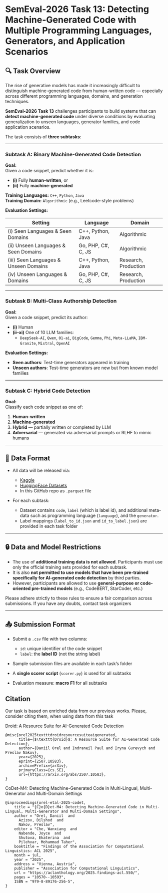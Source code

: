 # SemEval-2026 Task 13: Detecting Machine-Generated Code with Multiple Programming Languages, Generators, and Application Scenarios

## 🔍 Task Overview

The rise of generative models has made it increasingly difficult to distinguish machine-generated code from human-written code — especially across different programming languages, domains, and generation techniques. 

**SemEval-2026 Task 13** challenges participants to build systems that can **detect machine-generated code** under diverse conditions by evaluating generalization to unseen languages, generator families, and code application scenarios.

The task consists of **three subtasks**:

---

### Subtask A: Binary Machine-Generated Code Detection

**Goal:**  
Given a code snippet, predict whether it is:

- **(i)** Fully **human-written**, or  
- **(ii)** Fully **machine-generated**

**Training Languages:** `C++`, `Python`, `Java`  
**Training Domain:** `Algorithmic` (e.g., Leetcode-style problems)

**Evaluation Settings:**

| Setting                              | Language                | Domain                 |
|--------------------------------------|-------------------------|------------------------|
| (i) Seen Languages & Seen Domains    | C++, Python, Java       | Algorithmic            |
| (ii) Unseen Languages & Seen Domains | Go, PHP, C#, C, JS      | Algorithmic            |
| (iii) Seen Languages & Unseen Domains| C++, Python, Java       | Research, Production   |
| (iv) Unseen Languages & Domains      | Go, PHP, C#, C, JS      | Research, Production   |

---

###  Subtask B: Multi-Class Authorship Detection

**Goal:**  
Given a code snippet, predict its author:

- **(i)** Human  
- **(ii–xi)** One of 10 LLM families:
  - `DeepSeek-AI`, `Qwen`, `01-ai`, `BigCode`, `Gemma`, `Phi`, `Meta-LLaMA`, `IBM-Granite`, `Mistral`, `OpenAI`

**Evaluation Settings:**

- **Seen authors**: Test-time generators appeared in training  
- **Unseen authors**: Test-time generators are new but from known model families

---

### Subtask C: Hybrid Code Detection

**Goal:**  
Classify each code snippet as one of:

1. **Human-written**  
2. **Machine-generated**  
3. **Hybrid** — partially written or completed by LLM  
4. **Adversarial** — generated via adversarial prompts or RLHF to mimic humans
---

## 📁 Data Format

- All data will be released via:
  - [Kaggle](https://www.kaggle.com/datasets/daniilor/semeval-2026-task13)  
  - [HuggingFace Datasets](https://huggingface.co/datasets/DaniilOr/SemEval-2026-Task13)
  - In this GitHub repo as `.parquet` file

- For each subtask:
  - Dataset contains `code`,  `label` (which is label id), and additional meta-data such as programming language (`language`), and the `generator`.
  - Label mappings (`label_to_id.json` and `id_to_label.json`) are provided in each task folder  

---
## 🔒 Data and Model Restrictions

- The use of **additional training data is not allowed**. Participants must use only the official training sets provided for each subtask.
- It is also **not permitted to use models that have been pre-trained specifically for AI-generated code detection** by third parties.
- However, participants are allowed to use **general-purpose or code-oriented pre-trained models** (e.g., CodeBERT, StarCoder, etc.)

Please adhere strictly to these rules to ensure a fair comparison across submissions. If you have any doubts, contact task organizers

---

## 📤 Submission Format

- Submit a `.csv` file with two columns:
  - `id`: unique identifier of the code snippet  
  - `label`: the **label ID** (not the string label)

- Sample submission files are available in each task’s folder  
- A **single scorer script** (`scorer.py`) is used for all subtasks  
- Evaluation measure: **macro F1** for all subtasks

## Citation
Our task is based on enriched data from our previous works. Please, consider citing them, when using data from this task

Droid: A Resource Suite for AI-Generated Code Detection
```
@misc{orel2025textttdroidresourcesuiteaigenerated,
      title={$\texttt{Droid}$: A Resource Suite for AI-Generated Code Detection}, 
      author={Daniil Orel and Indraneil Paul and Iryna Gurevych and Preslav Nakov},
      year={2025},
      eprint={2507.10583},
      archivePrefix={arXiv},
      primaryClass={cs.SE},
      url={https://arxiv.org/abs/2507.10583}, 
}
```

CoDet-M4: Detecting Machine-Generated Code in Multi-Lingual, Multi-Generator and Multi-Domain Settings
```
@inproceedings{orel-etal-2025-codet,
    title = "{C}o{D}et-M4: Detecting Machine-Generated Code in Multi-Lingual, Multi-Generator and Multi-Domain Settings",
    author = "Orel, Daniil  and
      Azizov, Dilshod  and
      Nakov, Preslav",
    editor = "Che, Wanxiang  and
      Nabende, Joyce  and
      Shutova, Ekaterina  and
      Pilehvar, Mohammad Taher",
    booktitle = "Findings of the Association for Computational Linguistics: ACL 2025",
    month = jul,
    year = "2025",
    address = "Vienna, Austria",
    publisher = "Association for Computational Linguistics",
    url = "https://aclanthology.org/2025.findings-acl.550/",
    pages = "10570--10593",
    ISBN = "979-8-89176-256-5",
}
```

